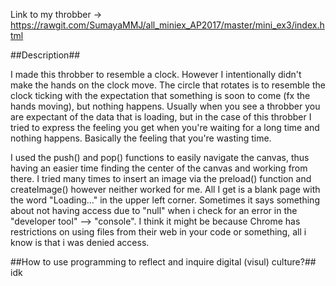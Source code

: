 Link to my throbber -> https://rawgit.com/SumayaMMJ/all_miniex_AP2017/master/mini_ex3/index.html

##Description##

I made this throbber to resemble a clock. However I intentionally didn't make the hands on the clock move. The circle that rotates is to resemble the clock ticking with the expectation that something is soon to come (fx the hands moving), but nothing happens. Usually when you see a throbber you are expectant of the data that is loading, but in the case of this throbber I tried to express the feeling you get when you're waiting for a long time and nothing happens. Basically the feeling that you're wasting time.

I used the push() and pop() functions to easily navigate the canvas, thus having an easier time finding the center of the canvas and working from there. 
I tried many times to insert an image via the preload() function and createImage() however neither worked for me. All I get is a blank page with the word "Loading..." in the upper left corner. Sometimes it says something about not having access due to "null" when i check for an error in the "developer tool" --> "console". I think it might be because Chrome has restrictions on using files from their web in your code or something, all i know is that i was denied access. 

##How to use programming to reflect and inquire digital (visul) culture?##
idk
